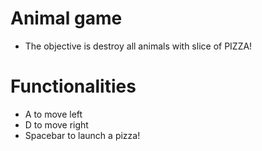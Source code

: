 # Animal game
- The objective is destroy all animals with slice of PIZZA!

# Functionalities

- A to move left
- D to move right
- Spacebar to launch a pizza! 
